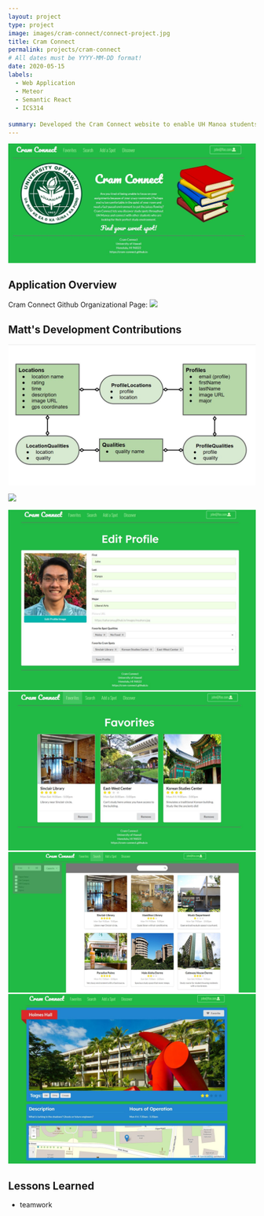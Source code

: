 ```yaml
---
layout: project
type: project
image: images/cram-connect/connect-project.jpg
title: Cram Connect
permalink: projects/cram-connect
# All dates must be YYYY-MM-DD format!
date: 2020-05-15
labels:
  - Web Application
  - Meteor
  - Semantic React
  - ICS314

summary: Developed the Cram Connect website to enable UH Manoa students to find their best fit study spot on or around campus! Used issue driven project management, as a team of 4, to develop the Cram Connect web application. Implemented Cram Connect using Meteor and React.
---
```


<img class="ui medium right floated rounded image" src="../images/cram-connect/connect-landing.jpg">

## Application Overview
Cram Connect Github Organizational Page:
![](https://cram-connect.github.io/)

## Matt's Development Contributions

<img class="ui medium right floated rounded image" src="../images/cram-connect/connect-dataModel.jpg">

![](https://bowfolios.github.io/#data-model)

<img class="ui medium right floated rounded image" src="../images/cram-connect/connect-editProfile.jpg">
<img class="ui medium right floated rounded image" src="../images/cram-connect/connect-favorites.jpg">
<img class="ui medium right floated rounded image" src="../images/cram-connect/connect-search.jpg">
<img class="ui medium right floated rounded image" src="../images/cram-connect/connect-location.jpg">

## Lessons Learned

- teamwork
